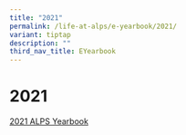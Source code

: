 ```yaml
---
title: "2021"
permalink: /life-at-alps/e-yearbook/2021/
variant: tiptap
description: ""
third_nav_title: EYearbook
---
```

<h1><strong>2021</strong></h1>
<p><a href="https://online.fliphtml5.com/xsroz/qyez/#p=1" rel="noopener noreferrer nofollow" target="_blank">2021 ALPS Yearbook</a>
</p>